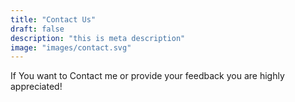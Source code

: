 ```yaml
---
title: "Contact Us"
draft: false
description: "this is meta description"
image: "images/contact.svg"
---
```


<!-- @format -->

If You want to Contact me or provide your feedback you are highly appreciated!
